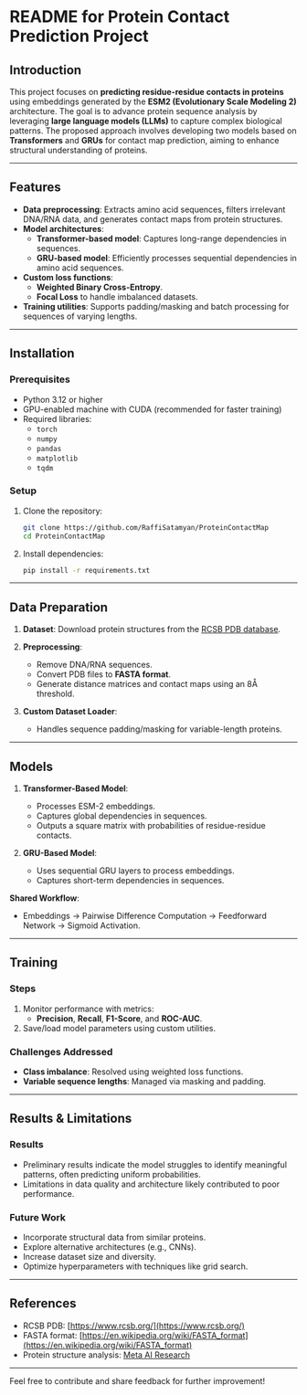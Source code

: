 
# README for Protein Contact Prediction Project

## Introduction

This project focuses on **predicting residue-residue contacts in proteins** using embeddings generated by the **ESM2 (Evolutionary Scale Modeling 2)** architecture. The goal is to advance protein sequence analysis by leveraging **large language models (LLMs)** to capture complex biological patterns. The proposed approach involves developing two models based on **Transformers** and **GRUs** for contact map prediction, aiming to enhance structural understanding of proteins.

---

## Features
- **Data preprocessing**: Extracts amino acid sequences, filters irrelevant DNA/RNA data, and generates contact maps from protein structures.
- **Model architectures**:
  - **Transformer-based model**: Captures long-range dependencies in sequences.
  - **GRU-based model**: Efficiently processes sequential dependencies in amino acid sequences.
- **Custom loss functions**:
  - **Weighted Binary Cross-Entropy**.
  - **Focal Loss** to handle imbalanced datasets.
- **Training utilities**: Supports padding/masking and batch processing for sequences of varying lengths.

---

## Installation

### Prerequisites
- Python 3.12 or higher
- GPU-enabled machine with CUDA (recommended for faster training)
- Required libraries:
  - `torch`
  - `numpy`
  - `pandas`
  - `matplotlib`
  - `tqdm`

### Setup
1. Clone the repository:
   ```bash
   git clone https://github.com/RaffiSatamyan/ProteinContactMap
   cd ProteinContactMap
   ```
2. Install dependencies:
   ```bash
   pip install -r requirements.txt
   ```

---

## Data Preparation

1. **Dataset**: Download protein structures from the [RCSB PDB database](https://www.rcsb.org/).
2. **Preprocessing**:
   - Remove DNA/RNA sequences.
   - Convert PDB files to **FASTA format**.
   - Generate distance matrices and contact maps using an 8Å threshold.

3. **Custom Dataset Loader**:
   - Handles sequence padding/masking for variable-length proteins.

---

## Models

1. **Transformer-Based Model**:
   - Processes ESM-2 embeddings.
   - Captures global dependencies in sequences.
   - Outputs a square matrix with probabilities of residue-residue contacts.

2. **GRU-Based Model**:
   - Uses sequential GRU layers to process embeddings.
   - Captures short-term dependencies in sequences.

**Shared Workflow**:
- Embeddings → Pairwise Difference Computation → Feedforward Network → Sigmoid Activation.

---

## Training

### Steps
1. Monitor performance with metrics:
   - **Precision**, **Recall**, **F1-Score**, and **ROC-AUC**.
2. Save/load model parameters using custom utilities.

### Challenges Addressed
- **Class imbalance**: Resolved using weighted loss functions.
- **Variable sequence lengths**: Managed via masking and padding.

---

## Results & Limitations

### Results
- Preliminary results indicate the model struggles to identify meaningful patterns, often predicting uniform probabilities.
- Limitations in data quality and architecture likely contributed to poor performance.

### Future Work
- Incorporate structural data from similar proteins.
- Explore alternative architectures (e.g., CNNs).
- Increase dataset size and diversity.
- Optimize hyperparameters with techniques like grid search.

---

## References
- RCSB PDB: [https://www.rcsb.org/](https://www.rcsb.org/)
- FASTA format: [https://en.wikipedia.org/wiki/FASTA_format](https://en.wikipedia.org/wiki/FASTA_format)
- Protein structure analysis: [Meta AI Research](https://doi.org/10.1101/2022.07.20.500902)

---

Feel free to contribute and share feedback for further improvement!
